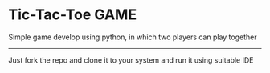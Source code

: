 # Tic-Tac-Toe GAME

Simple game develop using python, in which two players can play together

----------------------------------------------------------------------------------------------------------------------

Just fork the repo and clone it to your system and run it using suitable IDE
